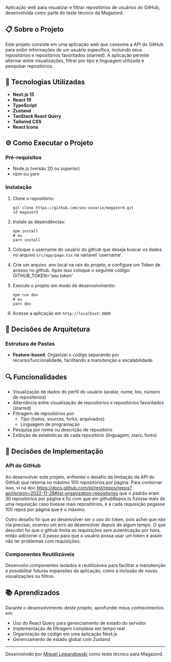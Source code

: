 Aplicação web para visualizar e filtrar repositórios de usuários do GitHub, desenvolvida como parte do teste técnico da Magazord.

## 📋 Sobre o Projeto

Este projeto consiste em uma aplicação web que consome a API do GitHub para exibir informações de um usuário específico, incluindo seus repositórios e repositórios favoritados (starred). A aplicação permite alternar entre visualizações, filtrar por tipo e linguagem utilizada e pesquisar repositórios.

## 🚀 Tecnologias Utilizadas

- **Next.js 15** 
- **React 19** 
- **TypeScript** 
- **Zustand** 
- **TanStack React Query** 
- **Tailwind CSS** 
- **React Icons**

## ⚙️ Como Executar o Projeto

### Pré-requisitos
- Node.js (versão 20 ou superior)
- npm ou yarn

### Instalação

1. Clone o repositório:
   ```
   git clone https://github.com/seu-usuario/magazord.git
   cd magazord
   ```

2. Instale as dependências:
   ```
   npm install
   # ou
   yarn install
   ```

3. Coloque o username do usuário do github que deseja buscar os dados no arquivo `src/app/page.tsx` na variavel 'username'.

4. Crie um arquivo .env.local na raix do projeto, e configure um Token de acesso no github. Após isso coloque o seguinte código: GITHUB_TOKEN='seu token'

4. Execute o projeto em modo de desenvolvimento:
   ```
   npm run dev
   # ou
   yarn dev
   ```

5. Acesse a aplicação em `http://localhost:3000`


## 🧩 Decisões de Arquitetura

### Estrutura de Pastas
- **Feature-based**: Organizei o código separando por recurso/funcionalidade, facilitando a manutenção e escalabilidade.

## 🔍 Funcionalidades
- Visualização de dados do perfil do usuário (avatar, nome, bio, número de repositórios)
- Alternância entre visualização de repositórios e repositórios favoritados (starred)
- Filtragem de repositórios por:
  - Tipo (todos, sources, forks, arquivados)
  - Linguagem de programação
- Pesquisa por nome ou descrição de repositório
- Exibição de estatísticas de cada repositório (linguagem, stars, forks)

## 📝 Decisões de Implementação

### API do GitHub
Ao desenvolver este projeto, enfrentei o desafio da limitação da API do GitHub que retorna no máximo 100 repositórios por página. Para contornar isso, vi na doc https://docs.github.com/pt/rest/repos/repos?apiVersion=2022-11-28#list-organization-repositories que o padrão eram 30 repositórios por página e fiz com que em githubRepos.ts fizesse mais de uma requisição caso tivesse mais repositórios, e a cada requisição pegasse 100 repos por página que é o máximo.

Outro desafio foi que ao desenvolver ser o uso do token, pois achei que não iria precisar, ocorreu um erro ao desenvolver depois de algum tempo. O que descobri foi que o github limita as requisições sem autenticação por hora, então adicionei o 3 passo para que o usuário possa usar um token e assim não ter problemas com requisições.

### Componentes Reutilizáveis
Desenvolvi componentes isolados e reutilizáveis para facilitar a manutenção e possibilitar futuras expansões da aplicação, como a inclusão de novas visualizações ou filtros.

## 📚 Aprendizados

Durante o desenvolvimento deste projeto, aprofundei meus conhecimentos em:
- Uso do React Query para gerenciamento de estado do servidor
- Implementação de filtragem complexa em tempo real
- Organização de código em uma aplicação Next.js
- Gerenciamento de estado global com Zustand

---

Desenvolvido por [Miguel Lewandowski](https://github.com/MiguelLewandowski) como teste técnico para Magazord.
